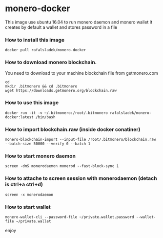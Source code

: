 # monero-docker

This image use ubuntu 16.04 to run monero daemon and monero wallet
It creates by default a wallet and stores password in a file

### How to install this image
```
docker pull rafalsladek/monero-docker
```

### How to download monero blockchain.

You need to download to your machine blockchain file from getmonero.com
```
cd 
mkdir .bitmonero && cd .bitmonero
wget https://downloads.getmonero.org/blockchain.raw
```


### How to use this image
```
docker run -it -v ~/.bitmonero:/root/.bitmonero rafalsladek/monero-docker:latest /bin/bash
```

### How to import blockchain.raw (inside docker conatiner)
```
monero-blockchain-import --input-file /root/.bitmonero/blockchain.raw --batch-size 50000 --verify 0 --batch 1
```

### How to start monero daemon
```
screen -dmS monerodaemon monerod --fast-block-sync 1
```

### How to attache to screen session with monerodaemon (detach is ctrl+a ctrl+d)
```
screen -x monerodaemon
```

### How to start wallet
```
monero-wallet-cli --password-file ~/private.wallet.password --wallet-file ~/private.wallet
```

enjoy
